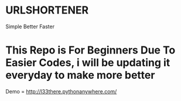 # URLSHORTENER
Simple Better Faster

# This Repo is For Beginners Due To Easier Codes, i will be updating it everyday to make more better
Demo = http://l33there.pythonanywhere.com/
